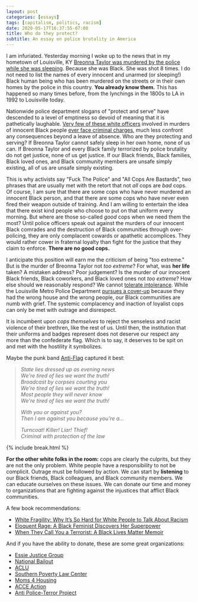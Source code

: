 ```yaml
---
layout: post
categories: [essays]
tags: [capitalism, politics, racism]
date: 2020-05-17T16:37:55-07:00
title: Who do they protect?
subtitle: An essay on police brutality in America
---
```


I am infuriated. Yesterday morning I woke up to the news that in my hometown of Louisville, KY [Breonna Taylor was murdered by the police while she was sleeping](https://www.thenation.com/article/society/breonna-taylor-was-murdered-for-sleeping-while-black/). Because she was Black. She was shot 8 times. I do not need to list the names of every innocent and unarmed (or sleeping!) Black human being who has been murdered on the streets or in their own homes by the police in this country. **You already know them.** This has happened so many times before, from the lynchings in the 1800s to LA in 1992 to Louisville today.

<!--excerpt-->

Nationwide police department slogans of "protect and serve" have descended to a level of emptiness so devoid of meaning that it is pathetically laughable. [Very few of these white officers](https://www.buzzfeednews.com/article/nicholasquah/heres-a-timeline-of-unarmed-black-men-killed-by-police-over) involved in murders of innocent Black people [ever face criminal charges](https://www.usatoday.com/story/news/nation-now/2018/03/29/police-killings-black-men-us-and-what-happened-officers/469467002/), much less confront any consequences beyond a leave of absence. Who are they protecting and serving? If Breonna Taylor cannot safely sleep in her own home, none of us can. If Breonna Taylor and every Black family terrorized by police brutality do not get justice, none of us get justice. If our Black friends, Black families, Black loved ones, and Black community members are unsafe simply existing, all of us are unsafe simply existing.

This is why activists say "Fuck The Police" and "All Cops Are Bastards", two phrases that are usually met with the retort that not *all* cops are *bad* cops. Of course, I am sure that there are some cops who have never murdered an innocent Black person, and that there are some cops who have never even fired their weapon outside of training. And I am willing to entertain the idea that there exist kind people who choose to put on that uniform every morning. But where are those so-called *good* cops when we need them the most? Until police officers speak out against the murders of our innocent Black comrades and the destruction of Black communities through over-policing, they are only complacent cowards or apathetic accomplices. They would rather cower in fraternal loyalty than fight for the justice that they claim to enforce. **There are no good cops.**

I anticipate this position will earn me the criticism of being "too extreme." But is the murder of Breonna Taylor not *too extreme*? For what, was **her life** taken? A mistaken address? Poor judgement? Is the murder of our innocent Black friends, Black coworkers, and Black loved ones not *too extreme*? How else should we reasonably respond? We cannot [tolerate intolerance](https://en.wikipedia.org/wiki/Paradox_of_tolerance). While the Louisville Metro Police Department [pursues a cover-up](https://www.usatoday.com/story/news/nation/2020/05/14/breonna-taylor-what-know-louisville-emt-killed-police/5189743002/) because they had the wrong house and the wrong people, our Black communities are numb with grief. The systemic complacency and inaction of loyalist cops can only be met with outrage and disrespect.

It is incumbent upon *cops themselves* to reject the senseless and racist violence of their brethren, like the rest of us. Until then, the institution that their uniforms and badges represent does not deserve our respect any more than the confederate flag. Which is to say, it deserves to be spit on and met with the hostility it symbolizes.

Maybe the punk band [Anti-Flag](https://www.youtube.com/watch?v=Yu6tk1P2sHM) captured it best:

> *State lies dressed up as evening news* <br/>
> *We're tired of lies we want the truth!* <br/>
> *Broadcast by corpses courting you* <br/>
> *We're tired of lies we want the truth!* <br/>
> *Most people they will never know* <br/>
> *We're tired of lies we want the truth!* <br/>
>
> *With you or against you?* <br/>
> *Then I am against you because you're a...* <br/>
>
> *Turncoat! Killer! Liar! Thief!* <br/>
> *Criminal with protection of the law* <br/>

{% include break.html %}

**For the other white folks in the room:** cops are clearly the culprits, but they are not the only problem. White people have a responsibility to not be complicit. Outrage must be followed by action. We can start by **listening** to our Black friends, Black colleagues, and Black community members. We can educate ourselves on these issues. We can donate our time and money to organizations that are fighting against the injustices that afflict Black communities.

A few book recommendations:

- [White Fragility: Why It’s So Hard for White People to Talk About Racism](https://www.goodreads.com/book/show/43708708-white-fragility)
- [Eloquent Rage: A Black Feminist Discovers Her Superpower](https://www.goodreads.com/book/show/33574165-eloquent-rage)
- [When They Call You a Terrorist: A Black Lives Matter Memoir](https://www.goodreads.com/book/show/34964998-when-they-call-you-a-terrorist)

And if you have the ability to donate, these are some great organizations:

- [Essie Justice Group](https://essiejusticegroup.org)
- [National Bailout](http://nationalbailout.org/about)
- [ACLU](https://www.aclu.org)
- [Southern Poverty Law Center](https://www.splcenter.org)
- [Moms 4 Housing](https://moms4housing.org)
- [ACCE Action](https://www.acceaction.org)
- [Anti Police-Terror Project](https://www.antipoliceterrorproject.org)
